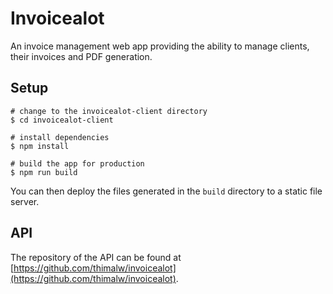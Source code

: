 # Invoicealot
An invoice management web app providing the ability to manage clients, their invoices and PDF generation.

## Setup

```
# change to the invoicealot-client directory
$ cd invoicealot-client

# install dependencies
$ npm install

# build the app for production
$ npm run build
```

You can then deploy the files generated in the `build` directory to a static file server.

## API
The repository of the API can be found at [https://github.com/thimalw/invoicealot](https://github.com/thimalw/invoicealot).
